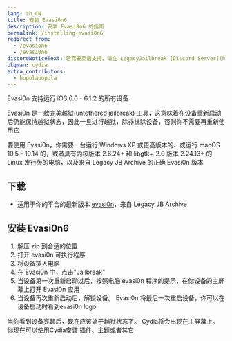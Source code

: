 ```yaml
---
lang: zh_CN
title: 安装 Evasi0n6
description: 安装 Evasi0n6 的指南
permalink: /installing-evasi0n6
redirect_from:
  - /evasion6
  - /evasi0n6
discordNoticeText: 若需要英语支持，请在 LegacyJailbreak [Discord Server](http://discord.legacyjailbreak.com) 上寻求帮助。
pkgman: cydia
extra_contributors:
  - hopolapopola
---
```


Evasi0n 支持运行 iOS 6.0 - 6.1.2 的所有设备

Evasi0n 是一款完美越狱(untethered jailbreak) 工具，这意味着在设备重新启动后仍能保持越狱状态，因此一旦进行越狱，除非抹除设备，否则你不需要再重新使用它

要使用 Evasi0n，你需要一台运行 Windows XP 或更高版本的、或运行 macOS 10.5 - 10.14 的，或者具有内核版本 2.6.24+ 和 libgtk+-2.0 版本 2.24.13+ 的Linux 发行版的电脑，以及来自 Legacy JB Archive 的正确 Evasi0n 版本
<!-- works for sure on win11, and i think it's a 32bit app so mojave and older (well it launched on my mojave install so...). i couldn't be bothered launching on linux but if someone actually uses the guide and they use linux they're a legend and honestly they can just come ask me on legacyjb if they have issues like holy shit lol -->

## 下载

- 适用于你的平台的最新版本 [evasi0n](https://mega.nz/folder/k4FAXCIB#Fk7pxs6ikYzL3YBvAGX5ig/folder/I5k1gaoQ)，来自 Legacy JB Archive

## 安装 Evasi0n6

1. 解压 zip 到合适的位置
1. 打开 evasi0n 可执行程序
1. 将设备插入电脑
1. 在 Evasi0n 中，点击"Jailbreak"
1. 当设备第一次重新启动过后，按照电脑 evasi0n 程序的提示，在你设备的主屏幕上打开 Evasi0n 应用
1. 当设备再次重新启动后，解锁设备。 Evasi0n 将最后一次重启设备，你可以在设备启动时看到evasi0n logo

当你看到设备亮起后，现在应该处于越狱状态了。 Cydia将会出现在主屏幕上。 你现在可以使用Cydia安装 <router-link to="/faq/#what-are-tweaks">插件、</router-link>主题或者其它